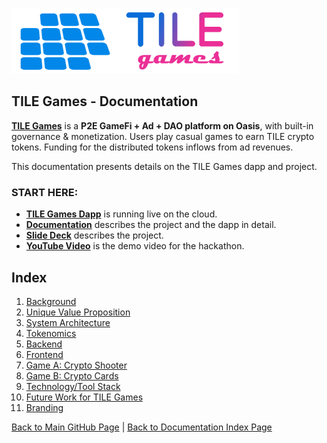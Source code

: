 ![TILE Games Logo](./img/logo.png) 



## TILE Games - Documentation

[**TILE Games**](https://github.com/albert-vo-crypto/oasis-steam) is a **P2E GameFi  + Ad + DAO platform on Oasis**, with built-in governance & monetization. Users play casual games to earn TILE crypto tokens. Funding for the distributed tokens inflows from ad revenues.

This documentation presents details on the TILE Games dapp and project.

### START HERE:

- [**TILE Games Dapp**](https:/_____) is running live on the cloud.
- [**Documentation**](https://github.com/albert-vo-crypto/oasis-steam/doc/Documentation.md) describes the project and the dapp in detail.
- [**Slide Deck**](https://_____) describes the project.
- [**YouTube Video**](https://_____) is the demo video for the hackathon.

## Index

1. [Background](Background.md)
2. [Unique Value Proposition](UniqueValueProposition.md)
3. [System Architecture](SystemArchitecture.md)
4. [Tokenomics](Tokenomics.md)
5. [Backend](Backend.md)
6. [Frontend](Frontend.md)
7. [Game A: Crypto Shooter](GameA.md)
8. [Game B: Crypto Cards](GameB.md)
9. [Technology/Tool Stack](TechnologyStack.md)
10. [Future Work for TILE Games](FuturePlans.md)
11. [Branding](Branding.md)

<hline></hline>

[Back to Main GitHub Page](../README.md) | [Back to Documentation Index Page](Documentation.md)
